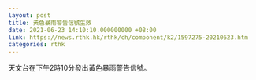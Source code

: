 ```yaml
---
layout: post
title: 黃色暴雨警告信號生效
date: 2021-06-23 14:10:10.000000000 +08:00
link: https://news.rthk.hk/rthk/ch/component/k2/1597275-20210623.htm
categories: rthk
---
```


天文台在下午2時10分發出黃色暴雨警告信號。
